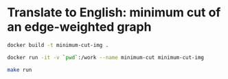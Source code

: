 # Translate to English: minimum cut of an edge-weighted graph

```bash
docker build -t minimum-cut-img .
```

```bash
docker run -it -v `pwd`:/work --name minimum-cut minimum-cut-img
```

```bash
make run
```